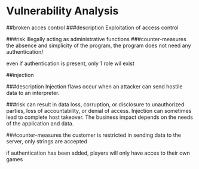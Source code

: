 # Vulnerability Analysis

##broken acces control
###description
Exploitation of access control

###risk
illegally acting as administrative functions 
###counter-measures
the absence and simplicity of the program, the program does not need any authentication/

even if authentication is present, only 1 role wil exist

##injection

###description
Injection flaws occur when an attacker can send hostile data to an interpreter.

###risk
can result in data loss, corruption, or disclosure to unauthorized parties, loss of accountability, or denial of access. Injection can sometimes lead to complete host takeover.
The business impact depends on the needs of the application and data.


###counter-measures
the customer is restricted in sending data to the server, only strings are accepted

 if authentication has been added, players will only have acces to their own games